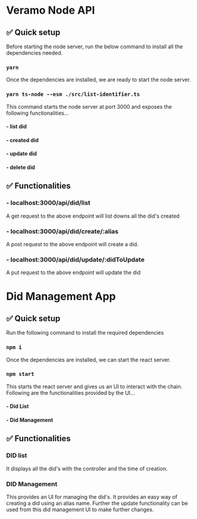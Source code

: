 # Veramo Node API 

## ✅ Quick setup

Before starting the node server, run the below command to install all the dependencies needed.

### `yarn`

Once the dependencies are installed, we are ready to start the node server.

### `yarn ts-node --esm ./src/list-identifier.ts`

This command starts the node server at port 3000 and exposes the following functionalities...
####    - list did
####    - created did
####    - update did
####    - delete did

## ✅ Functionalities

### - localhost:3000/api/did/list

A get request to the above endpoint will list downs all the did's created

### - localhost:3000/api/did/create/:alias

A post request to the above endpoint will create a did.

### - localhost:3000/api/did/update/:didToUpdate

A put request to the above endpoint will update the did 


# Did Management App 

## ✅ Quick setup

Run the following command to install the required dependencies

### `npm i`

Once the dependencies are installed, we can start the react server.

### `npm start`

This starts the react server and gives us an UI to interact with the chain. Following are the functionalities provided by the UI...
####    - Did List
####    - Did Management

## ✅ Functionalities

### DID list

It displays all the did's with the controller and the time of creation.

### DID Management

This provides an UI for managing the did's.
It provides an easy way of creating a did using an alias name. Further the update functionality can be used from this did management UI to make further changes.
